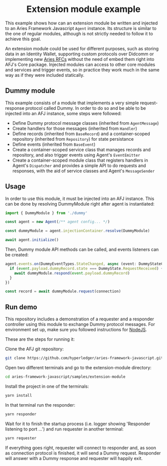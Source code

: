 <h1 align="center"><b>Extension module example</b></h1>

This example shows how can an extension module be written and injected to an Aries Framework Javascript `Agent` instance. Its structure is similar to the one of regular modules, although is not strictly needed to follow it to achieve this goal.

An extension module could be used for different purposes, such as storing data in an Identity Wallet, supporting custom protocols over Didcomm or implementing new [Aries RFCs](https://github.com/hyperledger/aries-rfcs/tree/main/features) without the need of embed them right into AFJ's Core package. Injected modules can access to other core modules and services and trigger events, so in practice they work much in the same way as if they were included statically.

## Dummy module

This example consists of a module that implements a very simple request-response protocol called Dummy. In order to do so and be able to be injected into an AFJ instance, some steps were followed:

- Define Dummy protocol message classes (inherited from `AgentMessage`)
- Create handlers for those messages (inherited from `Handler`)
- Define records (inherited from `BaseRecord`) and a container-scoped repository (inherited from `Repository`) for state persistance
- Define events (inherited from `BaseEvent`)
- Create a container-scoped service class that manages records and repository, and also trigger events using Agent's `EventEmitter`
- Create a container-scoped module class that registers handlers in Agent's `Dispatcher` and provides a simple API to do requests and responses, with the aid of service classes and Agent's `MessageSender`

## Usage

In order to use this module, it must be injected into an AFJ instance. This can be done by resolving DummyModule right after agent is instantiated:

```ts
import { DummyModule } from './dummy'

const agent = new Agent(/** agent config... */)

const dummyModule = agent.injectionContainer.resolve(DummyModule)

await agent.initialize()
```

Then, Dummy module API methods can be called, and events listeners can be created:

```ts
agent.events.on(DummyEventTypes.StateChanged, async (event: DummyStateChangedEvent) => {
  if (event.payload.dummyRecord.state === DummyState.RequestReceived) {
    await dummyModule.respond(event.payload.dummyRecord)
  }
})

const record = await dummyModule.request(connection)
```

## Run demo

This repository includes a demonstration of a requester and a responder controller using this module to exchange Dummy protocol messages. For environment set up, make sure you followed instructions for [NodeJS](/docs/setup-nodejs.md).

These are the steps for running it:

Clone the AFJ git repository:

```sh
git clone https://github.com/hyperledger/aries-framework-javascript.git
```

Open two different terminals and go to the extension-module directory:

```sh
cd aries-framework-javascript/samples/extension-module
```

Install the project in one of the terminals:

```sh
yarn install
```

In that terminal run the responder:

```sh
yarn responder
```

Wait for it to finish the startup process (i.e. logger showing 'Responder listening to port ...') and run requester in another terminal:

```sh
yarn requester
```

If everything goes right, requester will connect to responder and, as soon as connection protocol is finished, it will send a Dummy request. Responder will answer with a Dummy response and requester will happily exit.
